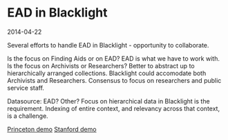 # EAD in Blacklight
2014-04-22

Several efforts to handle EAD in Blacklight - opportunity to collaborate.

Is the focus on Finding Aids or on EAD? EAD is what we have to work with. Is the focus on Archivists or Researchers? Better to abstract up to hierarchically arranged collections. Blacklight could accomodate both Archivists and Researchers. Consensus to focus on researchers and public service staff.

Datasource: EAD? Other? Focus on hierarchical data in Blacklight is the requirement. Indexing of entire context, and relevancy across that context, is a challenge.

[Princeton demo](http://findingaids.princeton.edu)
[Stanford demo](http://bv.stanford.edu/)
